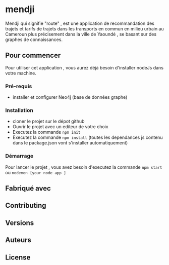 # mendji
Mendji qui signifie "route" , est une application de recommandation des trajets et tarifs de trajets dans les transports en commun en milieu urbain au Cameroun plus précisement dans la ville de Yaoundé , se basant sur des graphes de connaissances.
## Pour commencer
  Pour utiliser cet application , vous aurez déjà besoin d'installer nodeJs dans votre machine.
  
### Pré-requis
- installer et configurer Neo4j (base de données graphe)

### Installation
- cloner le projet sur le dépot github
- Ouvrir le projet avec un editeur de votre choix
- Executez la commande  ``npm init``
- Executez la commande ``npm install`` (toutes les dependances js contenu dans le package.json vont s'installer automatiquement)

### Démarrage
Pour lancer le projet , vous avez besoin d'executez la commande ``npm start`` ou ``nodemon [your node app ]``

## Fabriqué avec

## Contributing

## Versions

## Auteurs

## License
